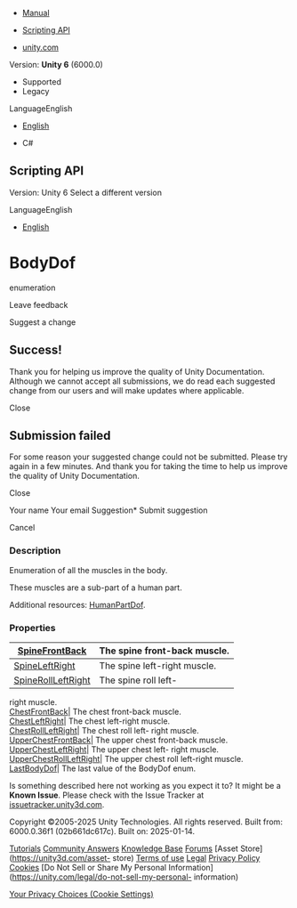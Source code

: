 [ ]()

  * [Manual](../Manual/index.html)
  * [Scripting API](../ScriptReference/index.html)

  * [unity.com](https://unity.com/)

Version: **Unity 6** (6000.0)

  * Supported
  * Legacy

LanguageEnglish

  * [English]()

  * C#

[ ](https://docs.unity3d.com)

## Scripting API

Version: Unity 6 Select a different version

LanguageEnglish

  * [English]()

# BodyDof

enumeration

Leave feedback

Suggest a change

## Success!

Thank you for helping us improve the quality of Unity Documentation. Although
we cannot accept all submissions, we do read each suggested change from our
users and will make updates where applicable.

Close

## Submission failed

For some reason your suggested change could not be submitted. Please <a>try
again</a> in a few minutes. And thank you for taking the time to help us
improve the quality of Unity Documentation.

Close

Your name Your email Suggestion* Submit suggestion

Cancel

[ ]()

### Description

Enumeration of all the muscles in the body.

These muscles are a sub-part of a human part.  
  
Additional resources: [HumanPartDof](HumanPartDof.html).

### Properties

[SpineFrontBack](BodyDof.SpineFrontBack.html)| The spine front-back muscle.  
---|---  
[SpineLeftRight](BodyDof.SpineLeftRight.html)| The spine left-right muscle.  
[SpineRollLeftRight](BodyDof.SpineRollLeftRight.html)| The spine roll left-
right muscle.  
[ChestFrontBack](BodyDof.ChestFrontBack.html)| The chest front-back muscle.  
[ChestLeftRight](BodyDof.ChestLeftRight.html)| The chest left-right muscle.  
[ChestRollLeftRight](BodyDof.ChestRollLeftRight.html)| The chest roll left-
right muscle.  
[UpperChestFrontBack](BodyDof.UpperChestFrontBack.html)| The upper chest
front-back muscle.  
[UpperChestLeftRight](BodyDof.UpperChestLeftRight.html)| The upper chest left-
right muscle.  
[UpperChestRollLeftRight](BodyDof.UpperChestRollLeftRight.html)| The upper
chest roll left-right muscle.  
[LastBodyDof](BodyDof.LastBodyDof.html)| The last value of the BodyDof enum.  
  
Is something described here not working as you expect it to? It might be a
**Known Issue**. Please check with the Issue Tracker at
[issuetracker.unity3d.com](https://issuetracker.unity3d.com).

Copyright ©2005-2025 Unity Technologies. All rights reserved. Built from:
6000.0.36f1 (02b661dc617c). Built on: 2025-01-14.

[Tutorials](https://unity3d.com/learn) [Community
Answers](https://answers.unity3d.com) [Knowledge
Base](https://support.unity3d.com/hc/en-us)
[Forums](https://forum.unity3d.com) [Asset Store](https://unity3d.com/asset-
store) [Terms of use](https://docs.unity3d.com/Manual/TermsOfUse.html)
[Legal](https://unity.com/legal) [Privacy
Policy](https://unity.com/legal/privacy-policy)
[Cookies](https://unity.com/legal/cookie-policy) [Do Not Sell or Share My
Personal Information](https://unity.com/legal/do-not-sell-my-personal-
information)

[Your Privacy Choices (Cookie Settings)](javascript:void\(0\);)

